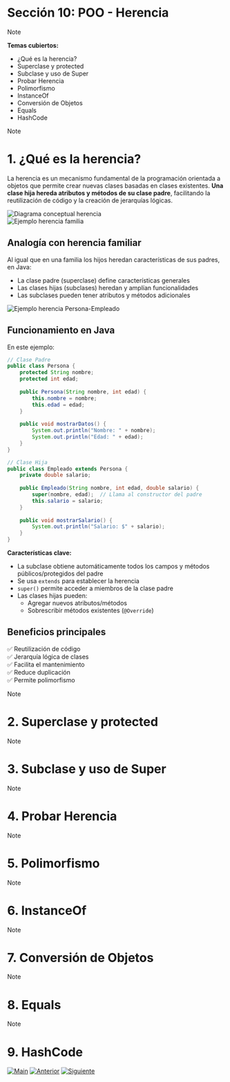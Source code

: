 # Sección 10: POO - Herencia

> [!NOTE]
> **Temas cubiertos:**
> - ¿Qué es la herencia?
> - Superclase y protected
> - Subclase y uso de Super
> - Probar Herencia
> - Polimorfismo
> - InstanceOf
> - Conversión de Objetos
> - Equals
> - HashCode



> [!NOTE]  
> # 1. ¿Qué es la herencia?
> <p>La herencia es un mecanismo fundamental de la programación orientada a objetos que permite crear nuevas clases basadas en clases existentes. <b>Una clase hija hereda atributos y métodos de su clase padre</b>, facilitando la reutilización de código y la creación de jerarquías lógicas.</p>
> 
> ![Diagrama conceptual herencia](https://github.com/juansuarezb/CursoJava/raw/Seccion10/Imagenes/Imagen1.avif)  
> ![Ejemplo herencia familia](https://github.com/juansuarezb/CursoJava/raw/Seccion10/Imagenes/Imagen2.avif)  
> 
> ## Analogía con herencia familiar
> <p>Al igual que en una familia los hijos heredan características de sus padres, en Java:</p>
> 
> - La clase padre (superclase) define características generales
> - Las clases hijas (subclases) heredan y amplían funcionalidades
> - Las subclases pueden tener atributos y métodos adicionales
> 
> ![Ejemplo herencia Persona-Empleado](https://github.com/juansuarezb/CursoJava/raw/Seccion10/Imagenes/Imagen3.avif)  
> 
> ## Funcionamiento en Java
> <p>En este ejemplo:</p>
> 
> ```java
> // Clase Padre
> public class Persona {
>     protected String nombre;
>     protected int edad;
>     
>     public Persona(String nombre, int edad) {
>         this.nombre = nombre;
>         this.edad = edad;
>     }
>     
>     public void mostrarDatos() {
>         System.out.println("Nombre: " + nombre);
>         System.out.println("Edad: " + edad);
>     }
> }
> 
> // Clase Hija
> public class Empleado extends Persona {
>     private double salario;
>     
>     public Empleado(String nombre, int edad, double salario) {
>         super(nombre, edad);  // Llama al constructor del padre
>         this.salario = salario;
>     }
>     
>     public void mostrarSalario() {
>         System.out.println("Salario: $" + salario);
>     }
> }
> ```
> 
> <p><b>Características clave:</b></p>
> 
> - La subclase obtiene automáticamente todos los campos y métodos públicos/protegidos del padre
> - Se usa <code>extends</code> para establecer la herencia
> - <code>super()</code> permite acceder a miembros de la clase padre
> - Las clases hijas pueden:
>   - Agregar nuevos atributos/métodos
>   - Sobrescribir métodos existentes (<code>@Override</code>)
> 
> ## Beneficios principales
> ✅ Reutilización de código  
> ✅ Jerarquía lógica de clases  
> ✅ Facilita el mantenimiento  
> ✅ Reduce duplicación  
> ✅ Permite polimorfismo

> [!NOTE]  
> # 2. Superclase y protected
> 

> [!NOTE]  
> # 3. Subclase y uso de Super
> 

> [!NOTE]  
> # 4. Probar Herencia
> 

> [!NOTE]  
> # 5. Polimorfismo
> 

> [!NOTE]  
> # 6. InstanceOf
> 

> [!NOTE]  
> # 7. Conversión de Objetos
> 

> [!NOTE]  
> # 8. Equals
> 

> [!NOTE]  
> # 9. HashCode
> 


[![Main](https://img.shields.io/badge/🏠_Volver_al_Main-8A2BE2?style=for-the-badge&logo=github&logoColor=white)](https://github.com/juansuarezb/CursoJava/blob/main/README.md)
[![Anterior](https://img.shields.io/badge/←_Volver_a_Sección_9-8A2BE2?style=for-the-badge&logo=github&logoColor=white)](https://github.com/juansuarezb/CursoJava/blob/Seccion9/README.md)
[![Siguiente](https://img.shields.io/badge/Seccion11→-2E8B57?style=for-the-badge&logo=github&logoColor=white)](https://github.com/juansuarezb/CursoJava/blob/Seccion11/README.md)